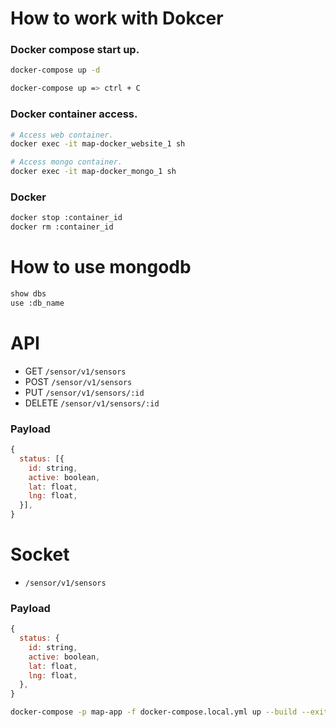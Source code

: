 # How to work with Dokcer

### Docker compose start up.
```bash
docker-compose up -d

docker-compose up => ctrl + C
```

### Docker container access.
```bash
# Access web container.
docker exec -it map-docker_website_1 sh

# Access mongo container.
docker exec -it map-docker_mongo_1 sh
```

### Docker 
```bash
docker stop :container_id
docker rm :container_id
```

# How to use mongodb

```bash
show dbs
use :db_name
```

# API
- GET `/sensor/v1/sensors`
- POST `/sensor/v1/sensors`
- PUT `/sensor/v1/sensors/:id`
- DELETE `/sensor/v1/sensors/:id`

### Payload

```js
{
  status: [{
    id: string,
    active: boolean,
    lat: float,
    lng: float,
  }],
}
```

# Socket
- `/sensor/v1/sensors`

### Payload

```js
{
  status: {
    id: string,
    active: boolean,
    lat: float,
    lng: float,
  },
}
```

```sh
docker-compose -p map-app -f docker-compose.local.yml up --build --exit-code-from map-app
```
